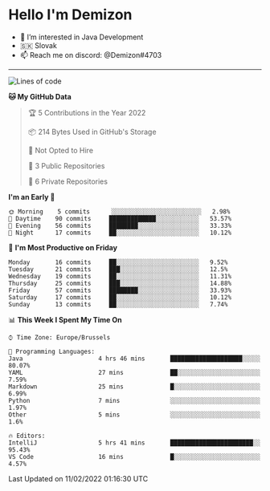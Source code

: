 # Hello I'm Demizon
- 👀 I’m interested in Java Development
- 🇸🇰 Slovak
- 📫 Reach me on discord: @Demizon#4703
<hr>

<!--START_SECTION:waka-->
![Lines of code](https://img.shields.io/badge/From%20Hello%20World%20I%27ve%20Written-12%20Thousand%20lines%20of%20code-blue)

**🐱 My GitHub Data** 

> 🏆 5 Contributions in the Year 2022
 > 
> 📦 214 Bytes Used in GitHub's Storage 
 > 
> 🚫 Not Opted to Hire
 > 
> 📜 3 Public Repositories 
 > 
> 🔑 6 Private Repositories  
 > 
**I'm an Early 🐤** 

```text
🌞 Morning    5 commits      ░░░░░░░░░░░░░░░░░░░░░░░░░   2.98% 
🌆 Daytime    90 commits     █████████████░░░░░░░░░░░░   53.57% 
🌃 Evening    56 commits     ████████░░░░░░░░░░░░░░░░░   33.33% 
🌙 Night      17 commits     ██░░░░░░░░░░░░░░░░░░░░░░░   10.12%

```
📅 **I'm Most Productive on Friday** 

```text
Monday       16 commits     ██░░░░░░░░░░░░░░░░░░░░░░░   9.52% 
Tuesday      21 commits     ███░░░░░░░░░░░░░░░░░░░░░░   12.5% 
Wednesday    19 commits     ██░░░░░░░░░░░░░░░░░░░░░░░   11.31% 
Thursday     25 commits     ███░░░░░░░░░░░░░░░░░░░░░░   14.88% 
Friday       57 commits     ████████░░░░░░░░░░░░░░░░░   33.93% 
Saturday     17 commits     ██░░░░░░░░░░░░░░░░░░░░░░░   10.12% 
Sunday       13 commits     ██░░░░░░░░░░░░░░░░░░░░░░░   7.74%

```


📊 **This Week I Spent My Time On** 

```text
⌚︎ Time Zone: Europe/Brussels

💬 Programming Languages: 
Java                     4 hrs 46 mins       ████████████████████░░░░░   80.07% 
YAML                     27 mins             ██░░░░░░░░░░░░░░░░░░░░░░░   7.59% 
Markdown                 25 mins             █░░░░░░░░░░░░░░░░░░░░░░░░   6.99% 
Python                   7 mins              ░░░░░░░░░░░░░░░░░░░░░░░░░   1.97% 
Other                    5 mins              ░░░░░░░░░░░░░░░░░░░░░░░░░   1.6%

🔥 Editors: 
IntelliJ                 5 hrs 41 mins       ███████████████████████░░   95.43% 
VS Code                  16 mins             █░░░░░░░░░░░░░░░░░░░░░░░░   4.57%

```


 Last Updated on 11/02/2022 01:16:30 UTC
<!--END_SECTION:waka-->
